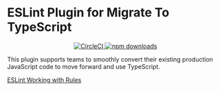 # ESLint Plugin for Migrate To TypeScript

 <p align="center">
  <a href="https://app.circleci.com/pipelines/github/uniqorg/eslint-plugin-migrate-to-typescript?branch=main" target="_blank">
    <img src="https://img.shields.io/circleci/build/github/uniqorg/eslint-plugin-migrate-to-typescript/main" alt="CircleCI" />
  </a>
  <a href="https://www.npmjs.com/package/eslint-plugin-migrate-to-typescript" target="_blank">
    <img src="https://img.shields.io/npm/dm/eslint-plugin-migrate-to-typescript" alt="npm downloads" />
  </a>
 </p>

This plugin supports teams to smoothly convert their existing production JavaScript code to move forward and use TypeScript.

[ESLint Working with Rules](https://github.com/postman-as-code/eslint-plugin-migrate-to-typescript)
